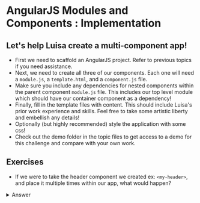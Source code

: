 # AngularJS Modules and Components : Implementation

## Let's help Luisa create a multi-component app!
- First we need to scaffold an AngularJS project. Refer to previous topics if you need assistance.
- Next, we need to create all three of our components. Each one will need a `module.js`, a `template.html`, and a `component.js` file. 
- Make sure you include any dependencies for nested components within the parent component `module.js` file. This includes our top level module which should have our container component as a dependency!
- Finally, fill in the template files with content. This should include Luisa's prior work experience and skills. Feel free to take some artistic liberty and embellish any details!
- Optionally (but highly recommended) style the application with some css! 
- Check out the demo folder in the topic files to get access to a demo for this challenge and compare with your own work. 

## Exercises

- If we were to take the header component we created ex: `<my-header>`, and place it multiple times within our app, what would happen?

<details><summary>Answer</summary>

It would render multiple times! This is what's awesome about component based frameworks. We can re-use these modular sections of code as we see fit!

</details>